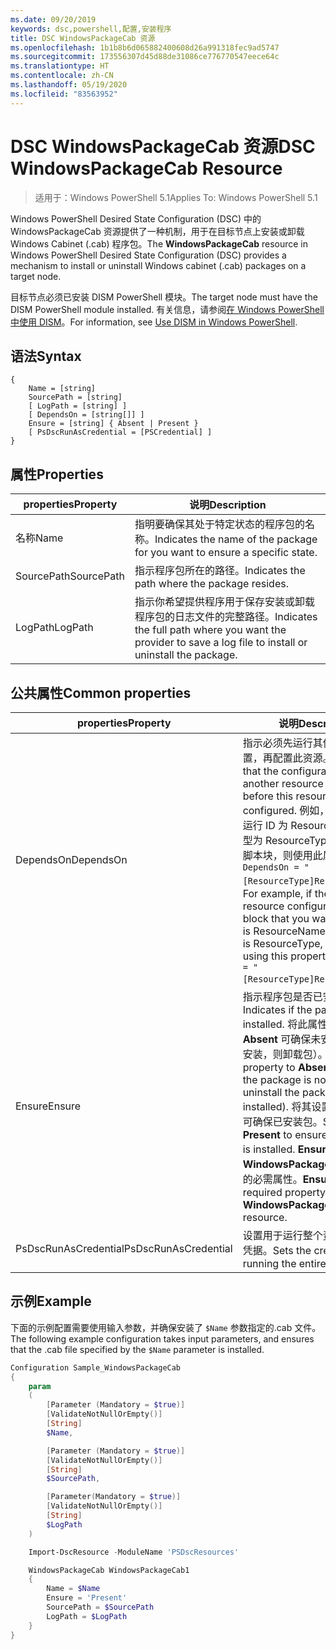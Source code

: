 ```yaml
---
ms.date: 09/20/2019
keywords: dsc,powershell,配置,安装程序
title: DSC WindowsPackageCab 资源
ms.openlocfilehash: 1b1b8b6d065882400608d26a991318fec9ad5747
ms.sourcegitcommit: 173556307d45d88de31086ce776770547eece64c
ms.translationtype: HT
ms.contentlocale: zh-CN
ms.lasthandoff: 05/19/2020
ms.locfileid: "83563952"
---
```

# <a name="dsc-windowspackagecab-resource"></a><span data-ttu-id="c1216-103">DSC WindowsPackageCab 资源</span><span class="sxs-lookup"><span data-stu-id="c1216-103">DSC WindowsPackageCab Resource</span></span>

> <span data-ttu-id="c1216-104">适用于：Windows PowerShell 5.1</span><span class="sxs-lookup"><span data-stu-id="c1216-104">Applies To: Windows PowerShell 5.1</span></span>

<span data-ttu-id="c1216-105">Windows PowerShell Desired State Configuration (DSC) 中的 WindowsPackageCab  资源提供了一种机制，用于在目标节点上安装或卸载 Windows Cabinet (.cab) 程序包。</span><span class="sxs-lookup"><span data-stu-id="c1216-105">The **WindowsPackageCab** resource in Windows PowerShell Desired State Configuration (DSC) provides a mechanism to install or uninstall Windows cabinet (.cab) packages on a target node.</span></span>

<span data-ttu-id="c1216-106">目标节点必须已安装 DISM PowerShell 模块。</span><span class="sxs-lookup"><span data-stu-id="c1216-106">The target node must have the DISM PowerShell module installed.</span></span> <span data-ttu-id="c1216-107">有关信息，请参阅[在 Windows PowerShell 中使用 DISM](/windows-hardware/manufacture/desktop/use-dism-in-windows-powershell-s14)。</span><span class="sxs-lookup"><span data-stu-id="c1216-107">For information, see [Use DISM in Windows PowerShell](/windows-hardware/manufacture/desktop/use-dism-in-windows-powershell-s14).</span></span>

## <a name="syntax"></a><span data-ttu-id="c1216-108">语法</span><span class="sxs-lookup"><span data-stu-id="c1216-108">Syntax</span></span>

```Syntax
{
    Name = [string]
    SourcePath = [string]
    [ LogPath = [string] ]
    [ DependsOn = [string[]] ]
    Ensure = [string] { Absent | Present }
    [ PsDscRunAsCredential = [PSCredential] ]
}
```

## <a name="properties"></a><span data-ttu-id="c1216-109">属性</span><span class="sxs-lookup"><span data-stu-id="c1216-109">Properties</span></span>

|<span data-ttu-id="c1216-110">properties</span><span class="sxs-lookup"><span data-stu-id="c1216-110">Property</span></span> |<span data-ttu-id="c1216-111">说明</span><span class="sxs-lookup"><span data-stu-id="c1216-111">Description</span></span> |
|---|---|
|<span data-ttu-id="c1216-112">名称</span><span class="sxs-lookup"><span data-stu-id="c1216-112">Name</span></span> |<span data-ttu-id="c1216-113">指明要确保其处于特定状态的程序包的名称。</span><span class="sxs-lookup"><span data-stu-id="c1216-113">Indicates the name of the package for you want to ensure a specific state.</span></span> |
|<span data-ttu-id="c1216-114">SourcePath</span><span class="sxs-lookup"><span data-stu-id="c1216-114">SourcePath</span></span> |<span data-ttu-id="c1216-115">指示程序包所在的路径。</span><span class="sxs-lookup"><span data-stu-id="c1216-115">Indicates the path where the package resides.</span></span> |
|<span data-ttu-id="c1216-116">LogPath</span><span class="sxs-lookup"><span data-stu-id="c1216-116">LogPath</span></span> |<span data-ttu-id="c1216-117">指示你希望提供程序用于保存安装或卸载程序包的日志文件的完整路径。</span><span class="sxs-lookup"><span data-stu-id="c1216-117">Indicates the full path where you want the provider to save a log file to install or uninstall the package.</span></span> |

## <a name="common-properties"></a><span data-ttu-id="c1216-118">公共属性</span><span class="sxs-lookup"><span data-stu-id="c1216-118">Common properties</span></span>

|<span data-ttu-id="c1216-119">properties</span><span class="sxs-lookup"><span data-stu-id="c1216-119">Property</span></span> |<span data-ttu-id="c1216-120">说明</span><span class="sxs-lookup"><span data-stu-id="c1216-120">Description</span></span> |
|---|---|
|<span data-ttu-id="c1216-121">DependsOn</span><span class="sxs-lookup"><span data-stu-id="c1216-121">DependsOn</span></span> |<span data-ttu-id="c1216-122">指示必须先运行其他资源的配置，再配置此资源。</span><span class="sxs-lookup"><span data-stu-id="c1216-122">Indicates that the configuration of another resource must run before this resource is configured.</span></span> <span data-ttu-id="c1216-123">例如，如果想要首先运行 ID 为 ResourceName、类型为 ResourceType 的资源配置脚本块，则使用此属性的语法为 `DependsOn = "[ResourceType]ResourceName"`。</span><span class="sxs-lookup"><span data-stu-id="c1216-123">For example, if the ID of the resource configuration script block that you want to run first is ResourceName and its type is ResourceType, the syntax for using this property is `DependsOn = "[ResourceType]ResourceName"`.</span></span> |
|<span data-ttu-id="c1216-124">Ensure</span><span class="sxs-lookup"><span data-stu-id="c1216-124">Ensure</span></span> |<span data-ttu-id="c1216-125">指示程序包是否已安装。</span><span class="sxs-lookup"><span data-stu-id="c1216-125">Indicates if the package is installed.</span></span> <span data-ttu-id="c1216-126">将此属性设置为 **Absent** 可确保未安装包（如果已安装，则卸载包）。</span><span class="sxs-lookup"><span data-stu-id="c1216-126">Set this property to **Absent** to ensure the package is not installed (or uninstall the package if it is installed).</span></span> <span data-ttu-id="c1216-127">将其设置为 **Present** 可确保已安装包。</span><span class="sxs-lookup"><span data-stu-id="c1216-127">Set it to **Present** to ensure the package is installed.</span></span> <span data-ttu-id="c1216-128">**Ensure** 是 **WindowsPackageCab** 资源上的必需属性。</span><span class="sxs-lookup"><span data-stu-id="c1216-128">**Ensure** is a required property on the **WindowsPackageCab** resource.</span></span> |
|<span data-ttu-id="c1216-129">PsDscRunAsCredential</span><span class="sxs-lookup"><span data-stu-id="c1216-129">PsDscRunAsCredential</span></span> |<span data-ttu-id="c1216-130">设置用于运行整个资源的身份的凭据。</span><span class="sxs-lookup"><span data-stu-id="c1216-130">Sets the credential for running the entire resource as.</span></span> |

## <a name="example"></a><span data-ttu-id="c1216-131">示例</span><span class="sxs-lookup"><span data-stu-id="c1216-131">Example</span></span>

<span data-ttu-id="c1216-132">下面的示例配置需要使用输入参数，并确保安装了 `$Name` 参数指定的.cab 文件。</span><span class="sxs-lookup"><span data-stu-id="c1216-132">The following example configuration takes input parameters, and ensures that the .cab file specified by the `$Name` parameter is installed.</span></span>

```powershell
Configuration Sample_WindowsPackageCab
{
    param
    (
        [Parameter (Mandatory = $true)]
        [ValidateNotNullOrEmpty()]
        [String]
        $Name,

        [Parameter (Mandatory = $true)]
        [ValidateNotNullOrEmpty()]
        [String]
        $SourcePath,

        [Parameter(Mandatory = $true)]
        [ValidateNotNullOrEmpty()]
        [String]
        $LogPath
    )

    Import-DscResource -ModuleName 'PSDscResources'

    WindowsPackageCab WindowsPackageCab1
    {
        Name = $Name
        Ensure = 'Present'
        SourcePath = $SourcePath
        LogPath = $LogPath
    }
}
```
